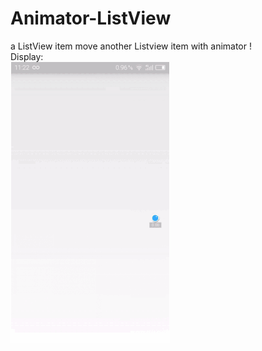 # Animator-ListView

a ListView item move another Listview item with animator !   <br> 
Display: <br> 
![image](https://github.com/shoneworn/Animator-ListView/blob/master/anigif.gif)
